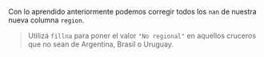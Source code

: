 Con lo aprendido anteriormente podemos corregir todos los `nan` de nuestra nueva columna `region`. 

> Utilizá `fillna` para poner el valor `"No regional"` en aquellos cruceros que no sean de Argentina, Brasil o Uruguay.
